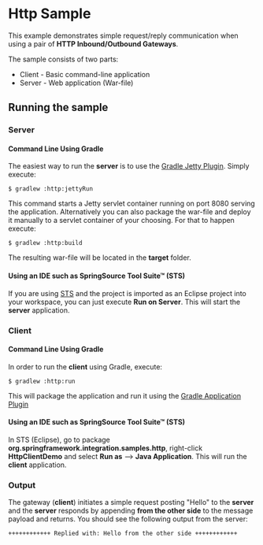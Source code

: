 Http Sample
===========

This example demonstrates simple request/reply communication when using a pair of **HTTP Inbound/Outbound Gateways**.

The sample consists of two parts:

* Client - Basic command-line application
* Server - Web application (War-file)

## Running the sample

### Server

#### Command Line Using Gradle

The easiest way to run the **server** is to use the [Gradle Jetty Plugin](https://www.gradle.org/docs/current/userguide/jetty_plugin.html).
 Simply execute:

    $ gradlew :http:jettyRun

This command starts a Jetty servlet container running on port 8080 serving the application. 
Alternatively you can also package the war-file and deploy it manually to a servlet container of your choosing. For that to happen execute:

    $ gradlew :http:build

The resulting war-file will be located in the **target** folder.

#### Using an IDE such as SpringSource Tool Suite™ (STS)

If you are using [STS](https://www.springsource.com/developer/sts) and the project is imported as an Eclipse project into your workspace, you can just execute **Run on Server**. This will start the **server** application. 

### Client

#### Command Line Using Gradle

In order to run the **client** using Gradle, execute:

    $ gradlew :http:run

This will package the application and run it using the [Gradle Application Plugin](https://www.gradle.org/docs/current/userguide/application_plugin.html)

#### Using an IDE such as SpringSource Tool Suite™ (STS)

In STS (Eclipse), go to package **org.springframework.integration.samples.http**, right-click **HttpClientDemo** and select **Run as** --> **Java Application**. This will run the **client** application.

### Output
  
The gateway (**client**) initiates a simple request posting "Hello" to the **server** and the **server** responds by appending **from the other side** to the message payload and returns. You should see the following output from the server:
   
    ++++++++++++ Replied with: Hello from the other side ++++++++++++

